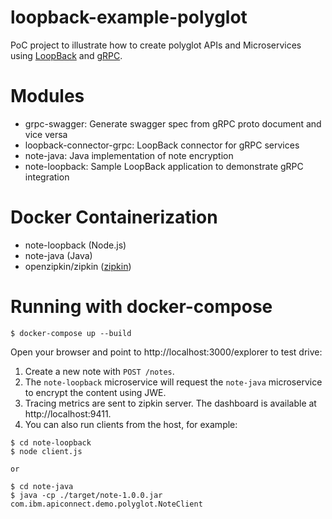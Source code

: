 # loopback-example-polyglot
PoC project to illustrate how to create polyglot APIs and Microservices
using [LoopBack](http://loopback.io) and [gRPC](http://grpc.io).

# Modules
- grpc-swagger: Generate swagger spec from gRPC proto document and vice versa
- loopback-connector-grpc: LoopBack connector for gRPC services
- note-java: Java implementation of note encryption
- note-loopback: Sample LoopBack application to demonstrate gRPC integration

# Docker Containerization
- note-loopback (Node.js)
- note-java (Java)
- openzipkin/zipkin ([zipkin](http://zipkin.io/))

# Running with docker-compose

```
$ docker-compose up --build
```

Open your browser and point to http://localhost:3000/explorer to test drive:

1. Create a new note with `POST /notes`.
2. The `note-loopback` microservice will request the `note-java` microservice to encrypt the content using JWE.
3. Tracing metrics are sent to zipkin server. The dashboard is available at http://localhost:9411.
4. You can also run clients from the host, for example:
```
$ cd note-loopback
$ node client.js

or 

$ cd note-java
$ java -cp ./target/note-1.0.0.jar com.ibm.apiconnect.demo.polyglot.NoteClient
```

